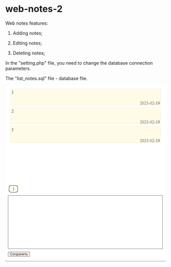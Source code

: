# web-notes-2
Web notes features:

1. Adding notes;

2. Editing notes;

3. Deleting notes;

In the "setting.php" file, you need to change the database connection parameters.

The "list_notes.sql" file - database file.

![](web-notes.gif)
